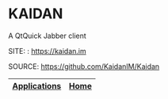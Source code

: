 # KAIDAN
 
 A QtQuick Jabber client
 
 SITE: : https://kaidan.im

 SOURCE: https://github.com/KaidanIM/Kaidan

 | [Applications](https://portable-linux-apps.github.io/apps.html) | [Home](https://portable-linux-apps.github.io)
 | --- | --- |
